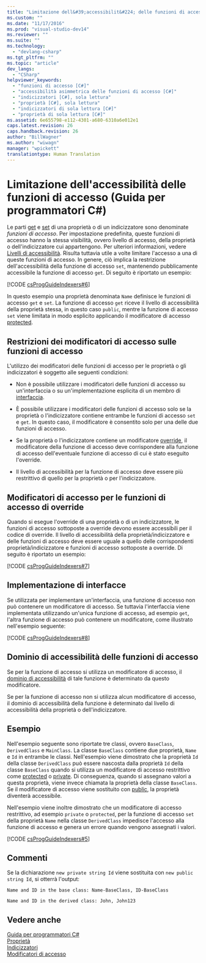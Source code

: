 ```yaml
---
title: "Limitazione dell&#39;accessibilit&#224; delle funzioni di accesso (Guida per programmatori C#) | Microsoft Docs"
ms.custom: ""
ms.date: "11/17/2016"
ms.prod: "visual-studio-dev14"
ms.reviewer: ""
ms.suite: ""
ms.technology: 
  - "devlang-csharp"
ms.tgt_pltfrm: ""
ms.topic: "article"
dev_langs: 
  - "CSharp"
helpviewer_keywords: 
  - "funzioni di accesso [C#]"
  - "accessibilità asimmetrica delle funzioni di accesso [C#]"
  - "indicizzatori [C#], sola lettura"
  - "proprietà [C#], sola lettura"
  - "indicizzatori di sola lettura [C#]"
  - "proprietà di sola lettura [C#]"
ms.assetid: 6e655798-e112-4301-a680-6310a6e012e1
caps.latest.revision: 26
caps.handback.revision: 26
author: "BillWagner"
ms.author: "wiwagn"
manager: "wpickett"
translationtype: Human Translation
---
```

# Limitazione dell&#39;accessibilit&#224; delle funzioni di accesso (Guida per programmatori C#)
Le parti [get](../../../csharp/language-reference/keywords/get.md) e [set](../../../csharp/language-reference/keywords/set.md) di una proprietà o di un indicizzatore sono denominate *funzioni di accesso*.  Per impostazione predefinita, queste funzioni di accesso hanno la stessa visibilità, ovvero livello di accesso, della proprietà o dell'indicizzatore cui appartengono.  Per ulteriori informazioni, vedere [Livelli di accessibilità](../../../csharp/language-reference/keywords/accessibility-levels.md).  Risulta tuttavia utile a volte limitare l'accesso a una di queste funzioni di accesso.  In genere, ciò implica la restrizione dell'accessibilità della funzione di accesso `set`, mantenendo pubblicamente accessibile la funzione di accesso `get`.  Di seguito è riportato un esempio:  
  
 [!CODE [csProgGuideIndexers#6](../CodeSnippet/VS_Snippets_VBCSharp/csProgGuideIndexers#6)]  
  
 In questo esempio una proprietà denominata `Name` definisce le funzioni di accesso `get` e `set`.  La funzione di accesso `get` riceve il livello di accessibilità della proprietà stessa, in questo caso `public`, mentre la funzione di accesso `set` viene limitata in modo esplicito applicando il modificatore di accesso [protected](../../../csharp/language-reference/keywords/protected.md).  
  
## Restrizioni dei modificatori di accesso sulle funzioni di accesso  
 L'utilizzo dei modificatori delle funzioni di accesso per le proprietà o gli indicizzatori è soggetto alle seguenti condizioni:  
  
-   Non è possibile utilizzare i modificatori delle funzioni di accesso su un'interfaccia o su un'implementazione esplicita di un membro di [interfaccia](../../../csharp/language-reference/keywords/interface.md).  
  
-   È possibile utilizzare i modificatori delle funzioni di accesso solo se la proprietà o l'indicizzatore contiene entrambe le funzioni di accesso `set` e `get`.  In questo caso, il modificatore è consentito solo per una delle due funzioni di accesso.  
  
-   Se la proprietà o l'indicizzatore contiene un modificatore [override](../../../csharp/language-reference/keywords/override.md), il modificatore della funzione di accesso deve corrispondere alla funzione di accesso dell'eventuale funzione di accesso di cui è stato eseguito l'override.  
  
-   Il livello di accessibilità per la funzione di accesso deve essere più restrittivo di quello per la proprietà o per l'indicizzatore.  
  
## Modificatori di accesso per le funzioni di accesso di override  
 Quando si esegue l'override di una proprietà o di un indicizzatore, le funzioni di accesso sottoposte a override devono essere accessibili per il codice di override.  Il livello di accessibilità della proprietà\/indicizzatore e delle funzioni di accesso deve essere uguale a quello delle corrispondenti proprietà\/indicizzatore e funzioni di accesso sottoposte a override.  Di seguito è riportato un esempio:  
  
 [!CODE [csProgGuideIndexers#7](../CodeSnippet/VS_Snippets_VBCSharp/csProgGuideIndexers#7)]  
  
## Implementazione di interfacce  
 Se utilizzata per implementare un'interfaccia, una funzione di accesso non può contenere un modificatore di accesso.  Se tuttavia l'interfaccia viene implementata utilizzando un'unica funzione di accesso, ad esempio `get`, l'altra funzione di accesso può contenere un modificatore, come illustrato nell'esempio seguente:  
  
 [!CODE [csProgGuideIndexers#8](../CodeSnippet/VS_Snippets_VBCSharp/csProgGuideIndexers#8)]  
  
## Dominio di accessibilità delle funzioni di accesso  
 Se per la funzione di accesso si utilizza un modificatore di accesso, il [dominio di accessibilità](../../../csharp/language-reference/keywords/accessibility-domain.md) di tale funzione è determinato da questo modificatore.  
  
 Se per la funzione di accesso non si utilizza alcun modificatore di accesso, il dominio di accessibilità della funzione è determinato dal livello di accessibilità della proprietà o dell'indicizzatore.  
  
## Esempio  
 Nell'esempio seguente sono riportate tre classi, ovvero `BaseClass`, `DerivedClass` e `MainClass`.  La classe `BaseClass` contiene due proprietà, `Name` e `Id` in entrambe le classi.  Nell'esempio viene dimostrato che la proprietà `Id` della classe `DerivedClass` può essere nascosta dalla proprietà `Id` della classe `BaseClass` quando si utilizza un modificatore di accesso restrittivo come [protected](../../../csharp/language-reference/keywords/protected.md) o [private](../../../csharp/language-reference/keywords/private.md).  Di conseguenza, quando si assegnano valori a questa proprietà, viene invece chiamata la proprietà della classe `BaseClass`.  Se il modificatore di accesso viene sostituito con [public](../../../csharp/language-reference/keywords/public.md), la proprietà diventerà accessibile.  
  
 Nell'esempio viene inoltre dimostrato che un modificatore di accesso restrittivo, ad esempio `private` o `protected`, per la funzione di accesso `set` della proprietà `Name` nella classe `DerivedClass` impedisce l'accesso alla funzione di accesso e genera un errore quando vengono assegnati i valori.  
  
 [!CODE [csProgGuideIndexers#5](../CodeSnippet/VS_Snippets_VBCSharp/csProgGuideIndexers#5)]  
  
## Commenti  
 Se la dichiarazione `new private string Id` viene sostituita con `new public string Id`, si otterrà l'output:  
  
 `Name and ID in the base class: Name-BaseClass, ID-BaseClass`  
  
 `Name and ID in the derived class: John, John123`  
  
## Vedere anche  
 [Guida per programmatori C\#](../../../csharp/programming-guide/index.md)   
 [Proprietà](../../../csharp/programming-guide/classes-and-structs/properties.md)   
 [Indicizzatori](../../../csharp/programming-guide/indexers/index.md)   
 [Modificatori di accesso](../../../csharp/programming-guide/classes-and-structs/access-modifiers.md)